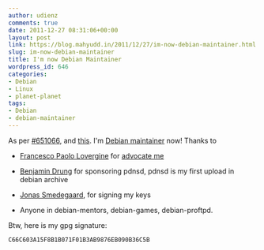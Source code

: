 ```yaml
---
author: udienz
comments: true
date: 2011-12-27 08:31:06+00:00
layout: post
link: https://blog.mahyudd.in/2011/12/27/im-now-debian-maintainer.html
slug: im-now-debian-maintainer
title: I'm now Debian Maintainer
wordpress_id: 646
categories:
- Debian
- Linux
- planet-planet
tags:
- Debian
- debian-maintainer
---
```


As per [#651066](http://bugs.debian.org/cgi-bin/bugreport.cgi?bug=651066), and [this](http://lists.debian.org/E1ReBKG-0007HS-Iw@franck.debian.org). I'm [Debian maintainer](http://wiki.debian.org/DebianMaintainer) now! Thanks to



	
  * [Francesco Paolo Lovergine](http://qa.debian.org/developer.php?login=frankie@debian.org) for [advocate me](http://lists.debian.org/debian-newmaint/2011/12/msg00004.html)

	
  * [Benjamin Drung](http://qa.debian.org/developer.php?login=bdrung@debian.org) for sponsoring pdnsd, pdnsd is my first upload in debian archive

	
  * [Jonas Smedegaard](http://qa.debian.org/developer.php?login=dr@jones.dk&comaint=yes), for signing my keys

	
  * Anyone in debian-mentors, debian-games, debian-proftpd.


Btw, here is my gpg signature:

    
    C66C603A15F8B1B071F01B3AB9876EB090B36C5B
